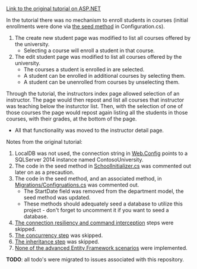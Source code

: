 [Link to the original tutorial on ASP.NET](http://www.asp.net/mvc/tutorials/getting-started-with-ef-using-mvc)

In the tutorial there was no mechanism to enroll students in courses (initial enrollments were done via [the seed method](https://github.com/downtownHippie/ASP.NETTutorials/blob/master/ContosoUniversity/ContosoUniversity/Migrations/Configuration.cs) in Configuration.cs).

1. The create new student page was modified to list all courses offered by the university.
    * Selecting a course will enroll a student in that course.
2. The edit student page was modified to list all courses offered by the university.
    * The courses a student is enrolled in are selected.
    * A student can be enrolled in additional courses by selecting them.
    * A student can be unenrolled from courses by unselecting them.
    
Through the tutorial, the instructors index page allowed selection of an instructor.  The page would then repost and list all courses that instructor was teaching below the insturctor list.  Then, with the selection of one of those courses the page would repost again listing all the students in those courses, with their grades, at the bottom of the page.
* All that functionality was moved to the instructor detail page.

Notes from the original tutorial:

1. LocalDB was not used, the connection string in [Web.Config](https://github.com/downtownHippie/ASP.NETTutorials/blob/master/ContosoUniversity/ContosoUniversity/Web.config) points to a SQLServer 2014 instance named ContosoUniversity.
2. The code in the seed method in  [SchoolInitializer.cs](https://github.com/downtownHippie/ASP.NETTutorials/blob/master/ContosoUniversity/ContosoUniversity/DAL/SchoolInitializer.cs) was commented out later on as a precaution.
3. The code in the seed method, and an associated method, in [Migrations/Configruations.cs](https://github.com/downtownHippie/ASP.NETTutorials/blob/master/ContosoUniversity/ContosoUniversity/Migrations/Configuration.cs) was commented out.
    * The StartDate field was removed from the department model, the seed method was updated.
    * These methods should adequately seed a database to utilize this project - don't forget to uncomment it if you want to seed a database.
4. [The connection resiliency and command interception](http://www.asp.net/mvc/tutorials/getting-started-with-ef-using-mvc/connection-resiliency-and-command-interception-with-the-entity-framework-in-an-asp-net-mvc-application) steps were skipped.
5. [The concurrency step](http://www.asp.net/mvc/tutorials/getting-started-with-ef-using-mvc/handling-concurrency-with-the-entity-framework-in-an-asp-net-mvc-application) was skipped.
6. [The inheritance step](http://www.asp.net/mvc/tutorials/getting-started-with-ef-using-mvc/implementing-inheritance-with-the-entity-framework-in-an-asp-net-mvc-application) was skipped.
7. [None of the advanced Entity Framework scenarios](http://www.asp.net/mvc/tutorials/getting-started-with-ef-using-mvc/advanced-entity-framework-scenarios-for-an-mvc-web-application) were implemented.

**TODO**: all todo's were migrated to issues associated with this repository.
